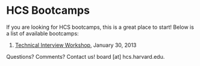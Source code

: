 HCS Bootcamps
=============

If you are looking for HCS bootcamps, this is a great place to start! Below is a list of available bootcamps:

1. [Technical Interview Workshop](https://github.com/hcs/bootcamp-interviews), January 30, 2013

Questions? Comments?
Contact us! board [at] hcs.harvard.edu.
